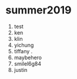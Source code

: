 # summer2019
1. test
2. ken
3. klin
4. yichung
5. tiffany .  
6. maybehero
56. smilel6g84
7. justin 

